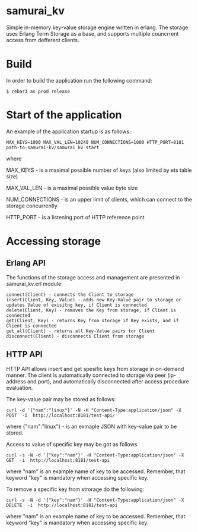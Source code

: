 samurai_kv
=====

Simple in-memory key-value storage engine written in erlang. The storage uses Erlang Term Storage as a base, and supports multiple
councrrent access from defferent clients.

# Build

In order to build the application run the following command:

``` 
$ rebar3 as prod release
```
# Start of the application

An example of the application startup is as follows:

```
MAX_KEYS=1000 MAX_VAL_LEN=10240 NUM_CONNECTIONS=1000 HTTP_PORT=8181 path-to-samurai-kv/samurai_kv start
```
where 
    
MAX_KEYS - is a maximal possible number of keys (also limited by ets table size)

MAX_VAL_LEN - is a maximal possible value byte size

NUM_CONNECTIONS - is an upper limit of clients, which can connect to the storage concurrently

HTTP_PORT - is a listening port of HTTP reference point

# Accessing storage

## Erlang API

The functions of the storage access and management are presented in samurai_kv.erl module:
```
connect(Client) - connects the Client to storage
insert(Client, Key, Value) - adds new Key-Value pair to storage or updates Value of exisitng key, if Client is connected
delete(Client, Key) - removes the Key from storage, if Client is connected
get(Client, Key) - returns Key from storage if Key exists, and if Client is connected
get_all(Client) - returns all Key-Value pairs for Client
disconnect(Client) - disconnects Client from storage 
```

## HTTP API

HTTP API allows insert and get spesific keys from storage in on-demand manner. The client is automatically connected to storage
via peer (ip-address and port), and automatically disconnected after access procedure evaluation. 

The key-value pair may be stored as follows:

```
curl -d '{"nam":"linux"}' -N -H "Content-Type:application/json" -X POST  -i  http://localhost:8181/test-api/
```
where {"nam":"linux"} - is an exmaple JSON with key-value pair to be stored.

Access to value of specific key may be got as follows

```
curl -s -N -d '{"key":"nam"}' -H "Content-Type:application/json" -X GET  -i  http://localhost:8181/test-api
```
where "nam" is an example name of key to be accessed. Remember, that keyword "key" is mandatory when accessing 
specific key.

To remove a specific key from strorage do the following:

```
curl -s -N -d '{"key":"nam"}' -H "Content-Type:application/json" -X DELETE  -i  http://localhost:8181/test-api
``` 
where "nam" is an example name of key to be accessed. Remember, that keyword "key" is mandatory when accessing 
specific key.
